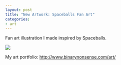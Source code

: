 ```yaml
---
layout: post
title: "New Artwork: Spaceballs Fan Art"
categories:
- art
---
```


<p>
Fan art illustration I made inspired by Spaceballs.
</p>


<p>
<img src="http://www.binarynonsense.com/imgs/art/full/alvaro-garcia-spaceballs-01-reducedforweb.jpg" class="tall-img" />
</p>


<p>My art portfolio: <a href="http://www.binarynonsense.com/art/">http://www.binarynonsense.com/art/</a></p>
